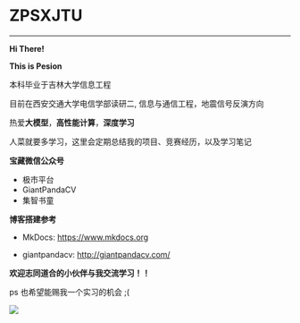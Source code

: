# ZPSXJTU
---

**Hi There!**

**This is Pesion**

本科毕业于吉林大学信息工程

目前在西安交通大学电信学部读研二, 信息与通信工程，地震信号反演方向

热爱**大模型**，**高性能计算**，**深度学习**

人菜就要多学习，这里会定期总结我的项目、竞赛经历，以及学习笔记

**宝藏微信公众号**

- 极市平台
- GiantPandaCV
- 集智书童



**博客搭建参考**

- MkDocs: https://www.mkdocs.org

- giantpandacv: http://giantpandacv.com/


**欢迎志同道合的小伙伴与我交流学习！！**

ps 也希望能赐我一个实习的机会 ;(

![](https://s2.loli.net/2024/04/20/kuNT7HcVjC69OUI.jpg)

<script type="text/javascript" id="MathJax-script" async
  src="https://cdnjs.cloudflare.com/ajax/libs/mathjax/3.0.0/es5/tex-mml-chtml.js">
</script>
<script>
MathJax = {
  tex: {
    inlineMath: [['$', '$'], ['\\(', '\\)']]
  }
};
</script>
<script id="MathJax-script" async
  src="https://cdn.jsdelivr.net/npm/mathjax@3/es5/tex-chtml.js">
</script>